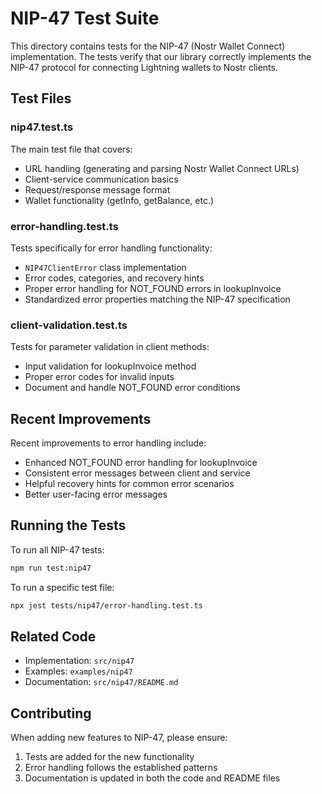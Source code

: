 # NIP-47 Test Suite

This directory contains tests for the NIP-47 (Nostr Wallet Connect) implementation. The tests verify that our library correctly implements the NIP-47 protocol for connecting Lightning wallets to Nostr clients.

## Test Files

### nip47.test.ts
The main test file that covers:
- URL handling (generating and parsing Nostr Wallet Connect URLs)
- Client-service communication basics
- Request/response message format
- Wallet functionality (getInfo, getBalance, etc.)

### error-handling.test.ts
Tests specifically for error handling functionality:
- `NIP47ClientError` class implementation
- Error codes, categories, and recovery hints
- Proper error handling for NOT_FOUND errors in lookupInvoice
- Standardized error properties matching the NIP-47 specification

### client-validation.test.ts
Tests for parameter validation in client methods:
- Input validation for lookupInvoice method
- Proper error codes for invalid inputs
- Document and handle NOT_FOUND error conditions

## Recent Improvements

Recent improvements to error handling include:
- Enhanced NOT_FOUND error handling for lookupInvoice
- Consistent error messages between client and service
- Helpful recovery hints for common error scenarios
- Better user-facing error messages

## Running the Tests

To run all NIP-47 tests:

```bash
npm run test:nip47
```

To run a specific test file:

```bash
npx jest tests/nip47/error-handling.test.ts
```

## Related Code

- Implementation: `src/nip47`
- Examples: `examples/nip47`
- Documentation: `src/nip47/README.md`

## Contributing

When adding new features to NIP-47, please ensure:
1. Tests are added for the new functionality
2. Error handling follows the established patterns
3. Documentation is updated in both the code and README files 